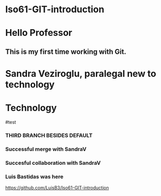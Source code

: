 # Iso61-GIT-introduction
# Hello Professor 
## This is my first time working with Git.
# Sandra Veziroglu, paralegal new to technology
# Technology
#test 
### THIRD BRANCH BESIDES DEFAULT
### Successful merge with SandraV 
### Succesful collaboration with SandraV
### Luis Bastidas was here
https://github.com/LuisB3/Iso61-GIT-introduction
